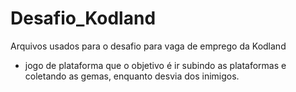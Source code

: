 # Desafio_Kodland
Arquivos usados para o desafio para vaga de emprego da Kodland

- jogo de plataforma que o objetivo é ir subindo as plataformas e coletando as gemas, enquanto desvia dos inimigos. 
